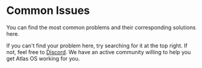 # Common Issues

You can find the most common problems and their corresponding solutions here.

If you can't find your problem here, try searching for it at the top right. If not, feel free to [Discord](https://discord.com/servers/atlas-795710270000332800). We have an active community willing to help you get Atlas OS working for you.
